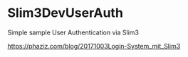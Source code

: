 # Slim3DevUserAuth
Simple sample User Authentication via Slim3

https://phaziz.com/blog/20171003Login-System_mit_Slim3

